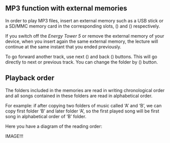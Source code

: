 ## MP3 function with external memories

In order to play MP3 files, insert an external memory such as a USB stick or a SD/MMC memory card in the corresponding slots, () and () respectively.

If you switch off the *Energy Tower 5* or remove the external memory of your device, when you insert again the same external memory, the lecture will continue at the same instant that you ended previously.

To go forward another track, use next () and back () buttons. This will go directly to next or previous track. You can change the folder by () button.

## Playback order

The folders included in the memories are read in writing chronological order and all songs contained in these folders are read in alphabetical order.

For example: if after copying two folders of music called ‘A’ and ‘B’, we can copy first folder ‘B’ and later folder ‘A’, so the first played song will be first song in alphabetical order of ‘B’ folder.

Here you have a diagram of the reading order:

IMAGE!!!
